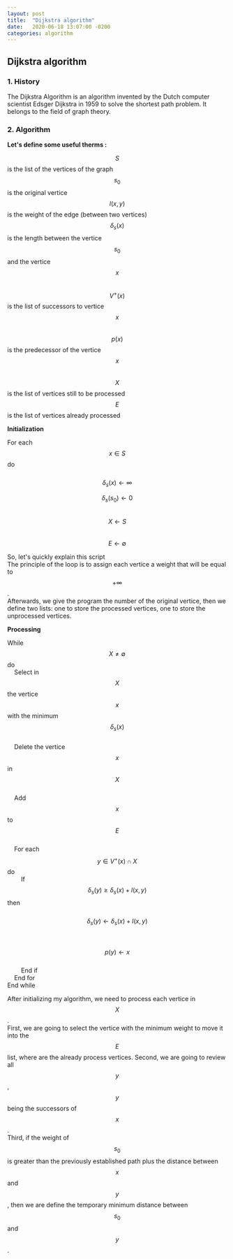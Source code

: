```yaml
---
layout: post
title:  "Dijkstra algorithm"
date:   2020-06-18 13:07:00 -0200
categories: algorithm
---
```


## Dijkstra algorithm

### 1. History

The Dijkstra Algorithm is an algorithm invented by the Dutch computer scientist Edsger Dijkstra in 1959 to solve the shortest path problem. It belongs to the field of graph theory.

### 2. Algorithm

**Let's define some useful therms :**  

$$S$$ is the list of the vertices of the graph  
$$s_0$$ is the original vertice  
$$l(x,y)$$ is the weight of the edge (between two vertices)  
$$\delta_s(x)$$ is the length between the vertice $$s_0$$ and the vertice $$x$$  
$$V^+(x)$$ is the list of successors to vertice $$x$$  
$$p(x)$$ is the predecessor of the vertice $$x$$  
$$X$$ is the list of vertices still to be processed  
$$E$$ is the list of vertices already processed  

**Initialization**  

For each $$x \in S$$ do  
&nbsp;&nbsp;&nbsp;&nbsp;$$\delta_s(x) \leftarrow \infty$$  

$$\delta_s(s_0) \leftarrow 0$$  
$$X \leftarrow S$$  
$$E \leftarrow \emptyset$$


So, let's quickly explain this script  
The principle of the loop is to assign each vertice a weight that will be equal to $$+\infty$$.  
Afterwards, we give the program the number of the original vertice, then we define two lists: one to store the processed vertices, one to store the unprocessed vertices.  

**Processing**  

While $$X \neq \emptyset$$ do  
&nbsp;&nbsp;&nbsp;&nbsp;Select in $$X$$ the vertice $$x$$ with the minimum $$\delta_s(x)$$  
&nbsp;&nbsp;&nbsp;&nbsp;Delete the vertice $$x$$ in $$X$$  
&nbsp;&nbsp;&nbsp;&nbsp;Add $$x$$ to $$E$$  
&nbsp;&nbsp;&nbsp;&nbsp;For each $$y \in V^+(x) \cap X$$ do  
&nbsp;&nbsp;&nbsp;&nbsp;&nbsp;&nbsp;&nbsp;&nbsp;If $$\delta_s(y) \geq \delta_s(x) + l(x,y)$$ then  
&nbsp;&nbsp;&nbsp;&nbsp;&nbsp;&nbsp;&nbsp;&nbsp;&nbsp;&nbsp;&nbsp;&nbsp;$$\delta_s(y) \leftarrow \delta_s(x) + l(x,y)$$  
&nbsp;&nbsp;&nbsp;&nbsp;&nbsp;&nbsp;&nbsp;&nbsp;&nbsp;&nbsp;&nbsp;&nbsp;$$p(y) \leftarrow x$$  
&nbsp;&nbsp;&nbsp;&nbsp;&nbsp;&nbsp;&nbsp;&nbsp;End if  
&nbsp;&nbsp;&nbsp;&nbsp;End for  
End while  

After initializing my algorithm, we need to process each vertice in $$X$$.  
First, we are going to select the vertice with the minimum weight to move it into the $$E$$ list, where are the already process vertices.
Second, we are going to review all $$y$$, $$y$$ being the successors of $$x$$.  
Third, if the weight of $$s_0$$ is greater than the previously established path plus the distance between $$x$$ and $$y$$, then we are define the temporary minimum distance between $$s_0$$ and $$y$$.  

